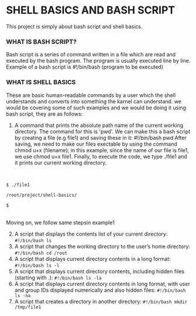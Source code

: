 # SHELL BASICS AND BASH SCRIPT

This project is simply about bash script and shell basics.

### WHAT IS BASH SCRIPT?

Bash script is a series of command written in a file which are read and executed by the bash program. The program is usually executed line by line.
Example of a bash script is #!/bin/bash (program to be executed) 

### WHAT IS SHELL BASICS

These are basic human-readable commands by a user which the shell understands and converts into something the karnel can understand. we would be covering some of such examples and we would be doing it using bash script, they are as follows:

1. A command that prints the absolute path name of the current working directory. The command for this is 'pwd'. We can make this a bash script by creating a file (e.g file1) and saving these in it: #!/bin/bash pwd 
After saving, we need to make our files exectable by using the command chmod u+x (filename); in this example, since the name of our file is file1, we use chmod u+x file1. Finally, to execute the code, we type ./file1 and it prints our current working directory.
<br>

```
$ ./file1  
 
/root/project/shell-basics/  
 
$
``` 
<br>
Moving on, we follow same stepsin example1

2. A script that displays the contents list of your current directory: `#!/bin/bash ls`
3. A script that changes the working directory to the user’s home directory: `#!/bin/bash cd /root`
4. A script that displays current directory contents in a long format: `#!/bin/bash ls -l`
5. A script that displays current directory contents, including hidden files (starting with .): `#!/bin/bash ls -la`
6. A script that displays current directory contents in long format, with user and group IDs displayed numerically and also hidden files: `#!/bin/bash ls -na`
7. A script that creates a directory in another directory: ``#!/bin/bash mkdir /tmp/file1``
